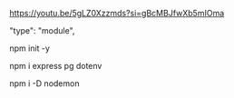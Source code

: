 https://youtu.be/5gLZ0Xzzmds?si=gBcMBJfwXb5mIOma

"type": "module",

npm init -y

npm i express pg dotenv

npm i -D nodemon
